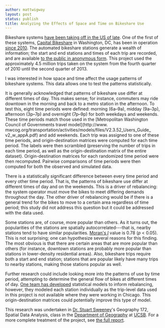 ```yaml
---
author: mattwigway
layout: post
status: publish
title: Analyzing the Effects of Space and Time on Bikeshare Use
---
```


Bikeshare systems [have been taking off in the US of late](http://dc.streetsblog.org/2013/08/30/the-american-bike-share-fleet-has-doubled-since-january/). One of the first of these systems, [Capital Bikeshare](http://capitalbikeshare.com/) in Washington, DC, has been in operation [since 2010](http://green.blogs.nytimes.com/2010/09/20/bike-sharing-expands-in-washington/). The automated bikeshare stations generate a wealth of information; the start and end stations and times of each trip are recorded, and are available [to the public in anonymous form](http://capitalbikeshare.com/trip-history-data). This project used the approximately 4.5 million trips taken on the system from the fourth quarter of 2010 until the second quarter of 2013.

I was interested in how space and time affect the usage patterns of bikeshare systems. This data allows one to test the patterns statistically.

It is generally acknowledged that patterns of bikeshare use differ at different times of day. This makes sense; for instance, commuters may ride downtown in the morning and back to a metro station in the afternoon. To test this, eight time periods were defined: morning (6a–9a), midday (9a–3p), afternoon (3p–7p) and overnight (7p–9p) for both weekdays and weekends. These time periods match those used in the [Metropolitan Washington Council of Governments travel model](http://www.
mwcog.org/transportation/activities/models/files/V2.3.52_Users_Guide_
v2_w_appA.pdf) and add weekends. Each trip was assigned to one of these time periods, and origin-destination matrices were computed for each time period. The labels were then scrambled (preserving the number of trips in each time period, as well as the origin-destination matrix of the entire dataset). Origin-destination matrices for each randomized time period were then recomputed. Pairwise comparisons of time periods were then computed for both the observed and simulated data.

There is a statistically significant difference between every time period and every other time period. That is, the patterns of bikeshare use differ at different times of day and on the weekends. This is a driver of rebalancing: the system operator must move the bikes to meet differing demands throughout the day. The other driver of rebalancing would be if there is a general trend for the bikes to move to a certain area regardless of time period; this study did not address this question but it could be addressed with the data used.

Some stations are, of course, more popular than others. As it turns out, the popularities of the stations are spatially autocorrelated---that is, nearby stations tend to have similar popularities. [Moran's _I_](http://en.wikipedia.org/wiki/Moran%27s_I) value is 0.78 (_p_ < 0.05). This is not surprising; one can hypothesize several reasons for this finding. The most obvious is that there are certain areas that are more popular than others (for instance, downtown stations are probably more popular than stations in lower-density residential areas). Also, bikeshare trips require both a start and end station; stations that are popular likely have many trips to nearby stations, making those stations popular as well.

Further research could include looking more into the patterns of use by time period, attempting to determine the general flow of bikes at different times of day. [One team has developed](https://github.com/dssg/bikeshare) statistical models to inform rebalancing, however, they modeled each station individually as the trip-level data used in this project is not available where they were working in Chicago. This origin-destination matrices could potentially improve this type of model.

This research was undertaken in [Dr. Stuart Sweeney](http://geog.ucsb.edu/~sweeney)'s Geography 172, Spatial Data Analysis, class in the [Department of Geography](http://geog.ucsb.edu) at [UCSB](http://www.ucsb.edu).
For a more complete treatment of the project, see [the full report](/publications/2013/Conway-Bikeshare-SpaceTime.pdf).